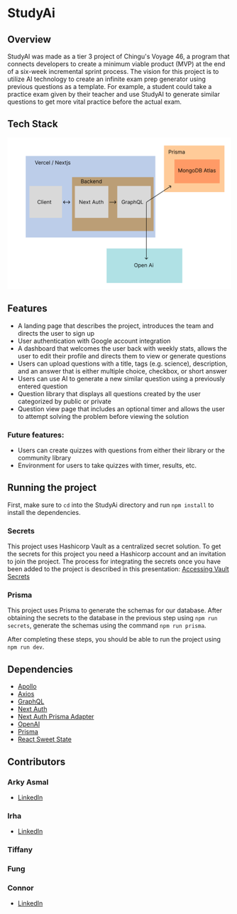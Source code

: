 # StudyAi

## Overview

StudyAI was made as a tier 3 project of Chingu's Voyage 46, a program that connects developers to create a minimum viable product (MVP) at the end of a six-week incremental sprint process. The vision for this project is to utilize AI technology to create an infinite exam prep generator using previous questions as a template. For example, a student could take a practice exam given by their teacher and use StudyAI to generate similar questions to get more vital practice before the actual exam.

## Tech Stack
![image info](./ArchitectureDiagram.jpg)

## Features
- A landing page that describes the project, introduces the team and directs the user to sign up
- User authentication with Google account integration
- A dashboard that welcomes the user back with weekly stats, allows the user to edit their profile and directs them to view or generate questions
- Users can upload questions with a title, tags (e.g. science), description, and an answer that is either multiple choice, checkbox, or short answer
- Users can use AI to generate a new similar question using a previously entered question
- Question library that displays all questions created by the user categorized by public or private
- Question view page that includes an optional timer and allows the user to attempt solving the problem before viewing the solution
### Future features:
- Users can create quizzes with questions from either their library or the community library
- Environment for users to take quizzes with timer, results, etc.

## Running the project
First, make sure to `cd` into the StudyAi directory and run `npm install` to install the dependencies.

### Secrets
This project uses Hashicorp Vault as a centralized secret solution. To get the secrets for this project you need a Hashicorp account and an invitation to join the project. The process for integrating the secrets once you have been added to the project is described in this presentation: [Accessing Vault Secrets](https://docs.google.com/presentation/d/1wDo0icO_-ZLVZzBWgixg4VPqchTOLW6pNqpG3F1rHmw/edit?usp=sharing)

### Prisma
This project uses Prisma to generate the schemas for our database. After obtaining the secrets to the database in the previous step using `npm run secrets`, generate the schemas using the command `npm run prisma`. 

After completing these steps, you should be able to run the project using `npm run dev`. 

## Dependencies 
- [Apollo](https://www.npmjs.com/package/@apollo/client)
- [Axios](https://www.npmjs.com/package/axios)
- [GraphQL](https://www.npmjs.com/package/graphql)
- [Next Auth](https://www.npmjs.com/package/next-auth)
- [Next Auth Prisma Adapter](https://authjs.dev/reference/adapter/prisma)
- [OpenAI](https://www.npmjs.com/package/openai)
- [Prisma](https://www.npmjs.com/package/next-auth)
- [React Sweet State](https://www.npmjs.com/package/react-sweet-state)

## Contributors

### Arky Asmal
- [LinkedIn](https://www.linkedin.com/in/arky-asmal/)

### Irha
- [LinkedIn](https://www.linkedin.com/in/irha-ali-522039105/)

### Tiffany

### Fung

### Connor
- [LinkedIn](https://www.linkedin.com/in/connor-crump-b83166264/)
